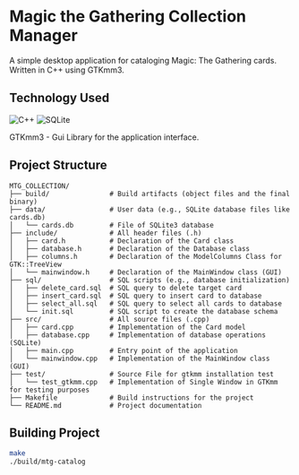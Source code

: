 # Magic the Gathering Collection Manager
A simple desktop application for cataloging Magic: The Gathering cards.
Written in C++ using GTKmm3.

## Technology Used
![C++](https://img.shields.io/badge/c++-%2300599C.svg?style=for-the-badge&logo=c%2B%2B&logoColor=white)
![SQLite](https://img.shields.io/badge/sqlite-%2307405e.svg?style=for-the-badge&logo=sqlite&logoColor=white)

GTKmm3 - Gui Library for the application interface.
## Project Structure
```
MTG_COLLECTION/
├── build/               # Build artifacts (object files and the final binary)
├── data/                # User data (e.g., SQLite database files like cards.db)
│   └── cards.db         # File of SQLite3 database
├── include/             # All header files (.h)
│   ├── card.h           # Declaration of the Card class
│   ├── database.h       # Declaration of the Database class
│   ├── columns.h        # Declaration of the ModelColumns Class for GTK::TreeView
│   └── mainwindow.h     # Declaration of the MainWindow class (GUI)
├── sql/                 # SQL scripts (e.g., database initialization)
│   ├── delete_card.sql  # SQL query to delete target card
│   ├── insert_card.sql  # SQL query to insert card to database
│   ├── select_all.sql   # SQL query to select all cards to database
│   └── init.sql         # SQL script to create the database schema
├── src/                 # All source files (.cpp)
│   ├── card.cpp         # Implementation of the Card model
│   ├── database.cpp     # Implementation of database operations (SQLite)
│   ├── main.cpp         # Entry point of the application
│   └── mainwindow.cpp   # Implementation of the MainWindow class (GUI)
├── test/                # Source File for gtkmm installation test
│   └── test_gtkmm.cpp   # Implementation of Single Window in GTKmm for testing purposes
├── Makefile             # Build instructions for the project
└── README.md            # Project documentation
```

## Building Project
```bash
make
./build/mtg-catalog
